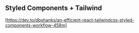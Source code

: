
## Styled Components + Tailwind

[https://dev.to/dbshanks/an-efficient-react-tailwindcss-styled-components-workflow-458m]

